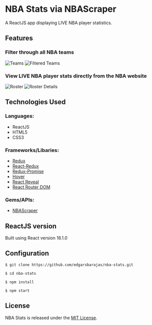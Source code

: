 # NBA Stats via NBAScraper
A ReactJS app displaying LIVE NBA player statistics.

## Features
### Filter through all NBA teams
![Teams](https://github.com/edgarsbarajas/nba-stats/blob/master/public/images/screenshots/teams.png)
![Filtered Teams](https://github.com/edgarsbarajas/nba-stats/blob/master/public/images/screenshots/teams_filtered.png)

### View LIVE NBA player stats directly from the NBA website
![Roster](https://github.com/edgarsbarajas/nba-stats/blob/master/public/images/screenshots/roster1.png)
![Roster Details](https://github.com/edgarsbarajas/nba-stats/blob/master/public/images/screenshots/roster2.png)

## Technologies Used
### Languages:
* ReactJS
* HTML5
* CSS3

### Frameworks/Libaries:
* [Redux](https://redux.js.org/)
* [React-Redux](https://github.com/reactjs/react-redux)
* [Redux-Promise](https://github.com/capaj/react-promise)
* [Hover](https://github.com/IanLunn/Hover)
* [React Reveal](https://www.npmjs.com/package/react-reveal)
* [React Router DOM](https://github.com/ReactTraining/react-router/tree/master/packages/react-router-dom)

### Gems/APIs:
* [NBAScraper](https://github.com/edgarsbarajas/nba-scraper)

## ReactJS version

Built using React version 16.1.0

## Configuration

    $ git clone https://github.com/edgarsbarajas/nba-stats.git

    $ cd nba-stats

    $ npm install

    $ npm start

## License
NBA Stats is released under the [MIT License](https://opensource.org/licenses/MIT).
